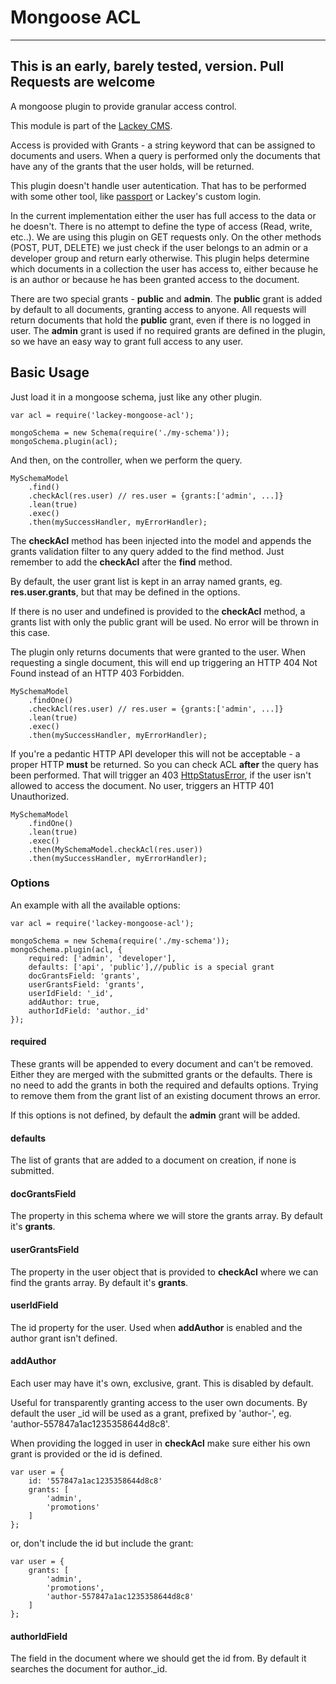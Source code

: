 # Mongoose ACL
----
**This is an early, barely tested, version. Pull Requests are welcome**
----

A mongoose plugin to provide granular access control. 

This module is part of the [Lackey CMS](https://lackey.io).

Access is provided with Grants - a string keyword that can be assigned to documents and users. When a query is performed only the documents that have any of the grants that the user holds, will be returned. 

This plugin doesn't handle user autentication. That has to be performed with some other tool, like [passport](https://www.npmjs.com/package/passport) or Lackey's custom login. 

In the current implementation either the user has full access to the data or he doesn't. There is no attempt to define the type of access (Read, write, etc..). We are using this plugin on GET requests only. On the other methods (POST, PUT, DELETE) we just check if the user belongs to an admin or a developer group and return early otherwise. This plugin helps determine which documents in a collection the user has access to, either because he is an author or because he has been granted access to the document.

There are two special grants - **public** and **admin**. The **public** grant is added by default to all documents, granting access to anyone. All requests will return documents that hold the **public** grant, even if there is no logged in user. The **admin** grant is used if no required grants are defined in the plugin, so we have an easy way to grant full access to any user.

## Basic Usage
Just load it in a mongoose schema, just like any other plugin.

```
var acl = require('lackey-mongoose-acl');

mongoSchema = new Schema(require('./my-schema'));
mongoSchema.plugin(acl);
```

And then, on the controller, when we perform the query.

``` 
MySchemaModel
	.find()
	.checkAcl(res.user) // res.user = {grants:['admin', ...]}
	.lean(true)
	.exec()
	.then(mySuccessHandler, myErrorHandler);
```

The **checkAcl** method has been injected into the model and appends the grants validation filter to any query added to the find method. Just remember to add the **checkAcl** after the **find** method.

By default, the user grant list is kept in an array named grants, eg. **res.user.grants**, but that may be defined in the options. 

If there is no user and undefined is provided to the **checkAcl** method, a grants list with only the public grant will be used. No error will be thrown in this case. 

The plugin only returns documents that were granted to the user. When requesting a single document, this will end up triggering an HTTP 404 Not Found instead of an HTTP 403 Forbidden.

``` 
MySchemaModel
	.findOne()
	.checkAcl(res.user) // res.user = {grants:['admin', ...]}
	.lean(true)
	.exec()
	.then(mySuccessHandler, myErrorHandler);
```

If you're a pedantic HTTP API developer this will not be acceptable - a proper HTTP **must** be returned. So you can check ACL **after** the query has been performed. That will trigger an 403 [HttpStatusError](https://www.npmjs.com/package/common-errors#httpstatus), if the user isn't allowed to access the document. No user, triggers an HTTP 401 Unauthorized.

``` 
MySchemaModel
	.findOne()
	.lean(true)
	.exec()
	.then(MySchemaModel.checkAcl(res.user))
	.then(mySuccessHandler, myErrorHandler);
```

### Options

An example with all the available options:

```
var acl = require('lackey-mongoose-acl');

mongoSchema = new Schema(require('./my-schema'));
mongoSchema.plugin(acl, {
    required: ['admin', 'developer'],
    defaults: ['api', 'public'],//public is a special grant
    docGrantsField: 'grants',
    userGrantsField: 'grants',
    userIdField: '_id',
    addAuthor: true,
    authorIdField: 'author._id'
});
```

#### required
These grants will be appended to every document and can't be removed. Either they are merged with the submitted grants or the defaults. There is no need to add the grants in both the required and defaults options. Trying to remove them from the grant list of an existing document throws an error. 

If this options is not defined, by default the **admin** grant will be added.

#### defaults 
The list of grants that are added to a document on creation, if none is submitted.

#### docGrantsField
The property in this schema where we will store the grants array. By default it's **grants**.

#### userGrantsField
The property in the user object that is provided to **checkAcl** where we can find the grants array. By default it's **grants**.

#### userIdField
The id property for the user. Used when **addAuthor** is enabled and the author grant isn't defined.

#### addAuthor
Each user may have it's own, exclusive, grant. This is disabled by default.

Useful for transparently granting access to the user own documents. By default the user _id will be used as a grant, prefixed by 'author-', eg. 'author-557847a1ac1235358644d8c8'.

When providing the logged in user in **checkAcl** make sure either his own grant is provided or the id is defined.

```
var user = {
	id: '557847a1ac1235358644d8c8'
	grants: [
		'admin', 
		'promotions'
	]
};
```

or, don't include the id but include the grant:

```
var user = {
	grants: [
		'admin', 
		'promotions',
		'author-557847a1ac1235358644d8c8'
	]
};
```

#### authorIdField
The field in the document where we should get the id from. By default it searches the document for author._id.



